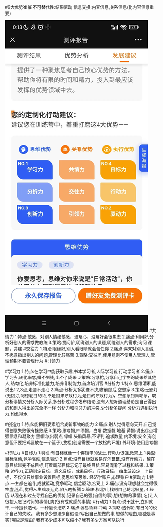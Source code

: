 #9大优势崔催
不可替代性:结果驱动
信息交换:内容信息,关系信息(比内容信息重要)

![](.z_thinking_00_优势模型_images/dc2a909b.png)
#共情力
1.特点:敏感，对别人情绪敏感，玻璃心，没用好会很焦虑
2.痛点:利用好,分析好别人的需求做教练
3.策略:提问铲,明确别人的课题,明确别人的需求;询问,课题，共建
#交往力
1.特点:眼缘好,别人看眼睛就会信任你
2.痛点:喜欢对别人真诚,不愿意指出别人的问题,管理比较痛苦
3.策略:交往环,使用规则不使用人管理人,管理预期不要管理行为
#引领力


#学习力
1.特点:在学习中能获取乐趣,书本学习者,人际学习者,行动学习者
2.痛点:学习多,转化率低,赚不到钱,出不了成果
3.策略:分享枪,分享自己学到的成果给其他人,结构化,培养标准化能力,培养复制能力,首席培训官
#分析力
1.特点:思维清晰,能说出1,2,3点,走脑不走心
2.痛点:分析太多犹豫不决,瞻前顾后,空想家
3.策略:无影灯(无因灯,阿德勒目的论,不是因果导致行为,是目的导致行为)，空想家到策略家，既分析事情又分析人际关系,多分析过程少发布结论,没有人想听道理结论是自己得出的和别人得出的完全不一样
  分析力和引领力的冲突,少分析多提问
  分析力遇到执行力,如鱼得水
  
#创造力
1.特点:能把旧要素组合成新事物的能力
2.痛点:别人觉得意向天开,自己觉得创意失败很有挫败感
3.策略:思考帽,四顶帽，白帽:数据帽,地基 黄帽:说出优点增强信息和凝聚力  黑帽:说出弱点  绿帽:头脑风暴,不评判,追求数量
  内环境:安全(有创意但不要把鸡蛋放在一个篮子),放松(创造需要一个放松的环境)
  外环境:使用思考帽



#行动力
#目标力
1.特点:有目标就像一个穿铠甲的战士,行动力很强,微观上
1.类型:目标驱动,竞争驱动,信念驱动
2.痛点:没有目标就容易浑浑噩噩,没有行动力，越在意目标越完不成目标,盯着局部目标忘记了最终目标,容易混淆了过程和结果.
3.策略:边界刀,正确制定目标，意义目标，成果目标，行动目标。
  给生活设定一个目标，不仅仅只给事业设置目标,宽思维窄思维.
  经济学账户,心理账户
#驱动力
1.特点:一生都在追寻,成就驱动,竞争驱动,信念驱动,宏观上
2.痛点:没有理想就会觉得很空虚,迷茫,觉得人生黯淡无光,陷入瞎折腾
3.策略:指北针,找到自己的北极星;
4.经历:从现在和过去寻找自己的优势,记录自己的强(自信的事),想(想做的事情),忘(让人很投入忘记时间的事情),爽(很有成就感的事情)
#行动力
1.特点:说干就干,立即就干,一种擅长迭代，一种擅长挖坑
2.痛点:容易鲁莽,冲动
2.策略:迭代轮,有目的的设计自己的失败。
  我有多少想法来自假设?写出自己想做的事,想做的理由,哪些是事实?哪些是理由?
  我有多少成本可以缩小?
  我有多少方案可以执行
